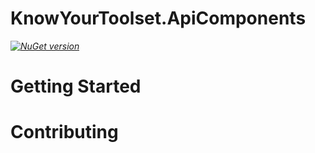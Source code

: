 # KnowYourToolset.ApiComponents
_[![NuGet version](https://img.shields.io/nuget/v/KnowYourToolset.ApiComponents.svg?style=flat&label=nuget%3A%20KnowYourToolset.ApiComponents)](https://www.nuget.org/packages/KnowYourToolset.ApiComponents)_

# Getting Started


# Contributing


